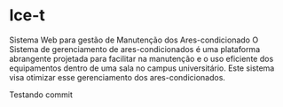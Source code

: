 # Ice-t
Sistema Web para gestão de Manutenção dos Ares-condicionado  O Sistema de gerenciamento de ares-condicionados é uma plataforma abrangente projetada para facilitar na manutenção e o uso eficiente dos equipamentos dentro de uma sala no campus universitário. Este sistema visa otimizar esse gerenciamento dos ares-condicionados.


Testando commit